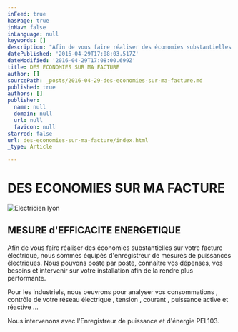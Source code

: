 ```yaml
---
inFeed: true
hasPage: true
inNav: false
inLanguage: null
keywords: []
description: "Afin de vous faire réaliser des économies substantielles sur votre facture électrique, nous sommes équipés d'enregistreur de mesures de puissances électriques. Nous pouvons poste par poste, connaître vos dépenses, vos besoins et intervenir sur votre installation afin de la rendre plus performante."
datePublished: '2016-04-29T17:08:03.517Z'
dateModified: '2016-04-29T17:08:00.699Z'
title: DES ECONOMIES SUR MA FACTURE
author: []
sourcePath: _posts/2016-04-29-des-economies-sur-ma-facture.md
published: true
authors: []
publisher:
  name: null
  domain: null
  url: null
  favicon: null
starred: false
url: des-economies-sur-ma-facture/index.html
_type: Article

---
```

# DES ECONOMIES SUR MA FACTURE
![Electricien lyon](https://the-grid-user-content.s3-us-west-2.amazonaws.com/1a9821ac-a4ad-4b44-b62c-f1d67c5c0e45.jpg)

## MESURE d'EFFICACITE ENERGETIQUE

Afin de vous faire réaliser des économies substantielles sur votre facture électrique, nous sommes équipés d'enregistreur de mesures de puissances électriques. Nous pouvons poste par poste, connaître vos dépenses, vos besoins et intervenir sur votre installation afin de la rendre plus performante.

Pour les industriels, nous oeuvrons pour analyser vos consommations , contrôle de votre réseau électrique , tension , courant , puissance active et réactive ...

Nous intervenons avec l'Enregistreur de puissance et d'énergie PEL103\.